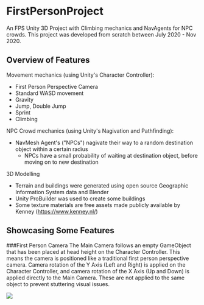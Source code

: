 # FirstPersonProject
An FPS Unity 3D Project with Climbing mechanics and NavAgents for NPC crowds. This project was developed from scratch between July 2020 - Nov 2020.

## Overview of Features
Movement mechanics (using Unity's Character Controller):
- First Person Perspective Camera
- Standard WASD movement
- Gravity
- Jump, Double Jump
- Sprint
- Climbing

NPC Crowd mechanics (using Unity's Nagivation and Pathfinding):
- NavMesh Agent's ("NPCs") nagivate their way to a random destination object within a certain radius
  - NPCs have a small probability of waiting at destination object, before moving on to new destination

3D Modelling
- Terrain and buildings were generated using open source Geographic Information System data and Blender
- Unity ProBuilder was used to create some buildings
- Some texture materials are free assets made publicly available by Kenney (https://www.kenney.nl/)

## Showcasing Some Features
###First Person Camera
The Main Camera follows an empty GameObject that has been placed at head height on the Character Controller. This means the camera is positioned like a traditional first person perspective camera. Camera rotation of the Y Axis (Left and Right) is applied on the Character Controller, and camera rotation of the X Axis (Up and Down) is applied directly to the Main Camera. These are not applied to the same object to prevent stuttering visual issues.

![](https://github.com/bM7tcHF88GBxDni/ReadMeGIFStorage/blob/main/camera-1.gif)
